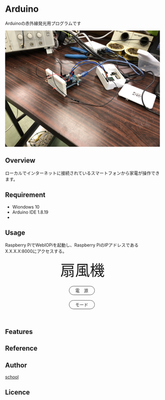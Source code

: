 # Arduino
Arduinoの赤外線発光用プログラムです

![image](https://github.com/Bringing-IoT-closer-to-everyone/Arduino/blob/c2344bafd8df5766f8d927c5dd5b5937052b1d66/image/IMG_0268.jpg)

## Overview
ローカルでインターネットに接続されているスマートフォンから家電が操作できます。

## Requirement
- Wiondows 10
- Arduino IDE 1.8.19
- 

## Usage
Raspberry PiでWebIOPiを起動し、Raspberry PiのIPアドレスであるX.X.X.X:8000にアクセスする。
<!DOCTYPE HTML PUBLIC "-//W3C//DTD HTML 4.01 Transitional//EN" "http://www.w3.org/TR/html4/loose.dtd">
<html>
<head>
<meta http-equiv="Content-Type" content="text/html; charset=UTF-8">
<title></title>
<script type="text/javascript" src="/webiopi.js"></script>
<script type="text/javascript">
webiopi().ready( function()
{	// Initialize
	webiopi().callMacro( "ChangeLedActive", [1, 0] );
	webiopi().callMacro( "ChangeLedActive", [2, 0] );
} );

function onCheckboxLed( led )
{
	if( 1 == led )
	{
		webiopi().callMacro( "ChangeLedActive", [1, document.getElementsByName("led1")[0].checked ? 1 : 0]);
		return;
	}
	if( 2 == led )
	{
		webiopi().callMacro( "ChangeLedActive", [2, document.getElementsByName("led2")[0].checked ? 1 : 0] );
		return;
	}
	if( 3 == led )
	{
		webiopi().callMacro( "ChangeLedActive", [3, document.getElementsByName("led3")[0].checked ? 1 : 0] );
		return;
		
	}
}
</script>
</head>
<body>
<div style="text-align: center"><font size="8">扇風機</font><br><br>
<label><input class="big" type="checkbox" name="led1" onclick="onCheckboxLed(1)"><font size="5"><span>電　源 </span></font></label><br><br>
<label><input class="big" type="checkbox" name="led2" onclick="onCheckboxLed(2)"><font size="5"><span>モード </span></font></label><br><br>
<br></div>

<style>
label {
    margin-right: 5px; /* ボタン同士の間隔 */
}
label input {
    display: none; /* デフォルトのinputは非表示にする */
}
label span {
    color: #333; /* 文字色を黒に */
    font-size: 14px; /* 文字サイズを14pxに */
    border: 1px solid #333; /* 淵の線を指定 */
    border-radius: 20px; /* 角丸を入れて、左右が丸いボタンにする */
    padding: 5px 20px; /* 上下左右に余白をトル */
}
label input:checked + span {
    color: #FFF; /* 文字色を白に */
    background: #FBB; /* 背景色を薄い赤に */
    border: 1px solid #FBB; /* 淵の線を薄い赤に */
}

input#check1[type="checkbox"]:checked+label::before {
	background: cornflowerblue;
}

</style>
<script>

</script>
</body>
</html>

## Features

## Reference

## Author

[school](https://www.okako.okayama-c.ed.jp/)

## Licence
